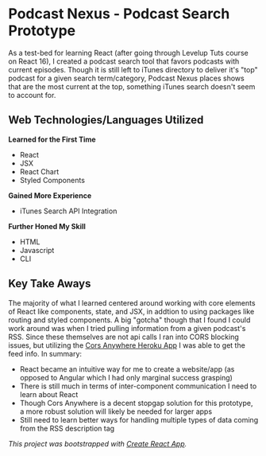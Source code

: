 # Podcast Nexus - Podcast Search Prototype
As a test-bed for learning React (after going through Levelup Tuts course on React 16), I created a podcast search tool that favors podcasts with current episodes.
Though it is still left to iTunes directory to deliver it's "top" podcast for a given search term/category, Podcast Nexus places shows that are the most current at the top, something iTunes search doesn't seem to account for.

## Web Technologies/Languages Utilized
**Learned for the First Time**
* React
* JSX
* React Chart
* Styled Components

**Gained More Experience**
* iTunes Search API Integration

**Further Honed My Skill**
* HTML
* Javascript
* CLI

## Key Take Aways
The majority of what I learned centered around working with core elements of React like components, state, and JSX, in addtion to using packages like routing and styled components.
A big "gotcha" though that I found I could work around was when I tried pulling information from a given podcast's RSS. Since these themselves are not api calls I ran into CORS blocking issues, 
but utilizing the [Cors Anywhere Heroku App](https://cors-anywhere.herokuapp.com/) I was able to get the feed info. In summary:
* React became an intuitive way for me to create a website/app (as opposed to Angular which I had only marginal success grasping)
* There is still much in terms of inter-component communication I need to learn about React
* Though Cors Anywhere is a decent stopgap solution for this prototype, a more robust solution will likely be needed for larger apps
* Still need to learn better ways for handling multiple types of data coming from the RSS description tag


_This project was bootstrapped with [Create React App](https://github.com/facebookincubator/create-react-app)._

